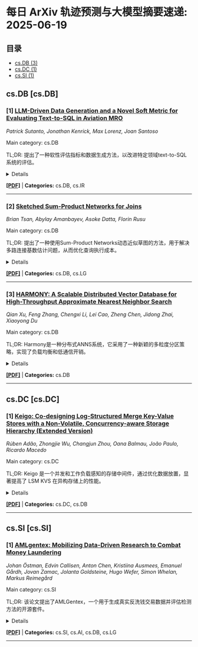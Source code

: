 # 每日 ArXiv 轨迹预测与大模型摘要速递: 2025-06-19

## 目录

- [cs.DB (3)](#cs-db)
- [cs.DC (1)](#cs-dc)
- [cs.SI (1)](#cs-si)

## cs.DB [cs.DB]
### [1] [LLM-Driven Data Generation and a Novel Soft Metric for Evaluating Text-to-SQL in Aviation MRO](https://arxiv.org/abs/2506.13785)
*Patrick Sutanto, Jonathan Kenrick, Max Lorenz, Joan Santoso*

Main category: cs.DB

TL;DR: 提出了一种软性评估指标和数据生成方法，以改进特定领域text-to-SQL系统的评估。


<details>
  <summary>Details</summary>
Motivation: 大型语言模型在text-to-SQL任务中的应用前景广阔，但传统评估指标的 rigid性和领域数据集的稀缺性阻碍了其发展，尤其是在航空MRO等关键行业。

Method: 提出了一种基于F1-score的软性评估指标，用于量化生成SQL结果和真实SQL结果之间的信息重叠；并提出了一个LLM驱动的流程，用于从数据库模式中合成逼真的question-SQL对。

Result: 实验表明，所提出的软性指标比严格的准确率更能提供有价值的性能分析，并且所提出的数据生成技术能够有效地创建特定领域的基准。

Conclusion: 提出的软性评估指标和数据生成方法为评估和改进特定领域（如航空MRO）的text-to-SQL系统提供了一个有效的框架。

Abstract: 大型语言模型（LLM）在text-to-SQL任务中的应用，有望普及数据访问，尤其是在航空维护、维修和运营（MRO）等关键行业。然而，该领域的进展受到两个主要挑战的阻碍：传统评估指标（如执行准确率）的rigid性，它仅提供粗略的二元反馈；以及领域特定评估数据集的稀缺性。本文旨在解决这些差距。为了实现更细致的评估，我们引入了一种新颖的、基于F1-score的“软性”指标，用于量化生成SQL结果和真实SQL结果之间的信息重叠。为了解决数据稀缺问题，我们提出了一个LLM驱动的流程，该流程可以从数据库模式中合成逼真的question-SQL对。我们通过在真实的MRO数据库上进行的实证评估来展示我们的贡献。实验表明，与严格的准确率相比，所提出的软性指标可提供更具洞察力的性能分析，并且我们的数据生成技术可有效创建领域特定的基准。总之，这些贡献为评估和推进专业环境中的text-to-SQL系统提供了一个强大的框架。

</details>

[**[PDF]**](https://arxiv.org/pdf/2506.13785) | **Categories:** cs.DB, cs.IR

---

### [2] [Sketched Sum-Product Networks for Joins](https://arxiv.org/abs/2506.14034)
*Brian Tsan, Abylay Amanbayev, Asoke Datta, Florin Rusu*

Main category: cs.DB

TL;DR: 提出了一种使用Sum-Product Networks动态近似草图的方法，用于解决多路连接基数估计问题，从而优化查询执行成本。


<details>
  <summary>Details</summary>
Motivation: 多路连接基数估计是基于代价的查询优化的一个关键问题。草图在多路连接基数估计中表现出很高的准确性。然而，草图通常是专门为查询中预定义的选项而构建的，这限制了它们在新查询中的适用性。

Method: 提出使用Sum-Product Networks（SPN）动态地近似草图的方法。SPN可以将多元分布（如关系）分解和建模为多个单变量分布的线性组合。通过将这些单变量分布表示为草图，SPN可以对它们进行元素级组合，以有效近似任何查询选择的草图。

Result: 通过精确地近似Fast-AGMS和Bound Sketch方法，该研究提供了一种应用这些草图进行查询优化的实用替代方案。

Conclusion: 该研究表明，使用SPN动态近似草图可以有效地应用于查询优化，为代价高昂的草图方法提供了一种实用的替代方案。

Abstract: 草图在多路连接基数估计中表现出很高的准确性，而多路连接基数估计是基于代价的查询优化的一个关键问题。准确估计连接操作的基数（类似于其计算成本）可以优化关系数据库系统中的查询执行成本。然而，尽管草图在查询优化中显示出很高的效率，但它们通常是专门为查询中预定义的选项而构建的，这限制了它们在新查询中的适用性。作为一种更通用的解决方案，我们提出使用Sum-Product Networks（SPN）来动态地近似草图。SPN可以将多元分布（如关系）分解和建模为多个单变量分布的线性组合。通过将这些单变量分布表示为草图，SPN可以对它们进行元素级组合，以有效近似任何查询选择的草图。然后，这些近似草图可以应用于连接基数估计。特别地，我们实现了Fast-AGMS和Bound Sketch方法，尽管它们的构建成本很高，但已在之前的工作中成功使用。通过精确地近似它们，我们的工作提供了一种应用这些草图进行查询优化的实用替代方案。

</details>

[**[PDF]**](https://arxiv.org/pdf/2506.14034) | **Categories:** cs.DB, cs.LG

---

### [3] [HARMONY: A Scalable Distributed Vector Database for High-Throughput Approximate Nearest Neighbor Search](https://arxiv.org/abs/2506.14707)
*Qian Xu, Feng Zhang, Chengxi Li, Lei Cao, Zheng Chen, Jidong Zhai, Xiaoyong Du*

Main category: cs.DB

TL;DR: Harmony是一种分布式ANNS系统，它采用了一种新颖的多粒度分区策略，实现了负载均衡和低通信开销。


<details>
  <summary>Details</summary>
Motivation: 现有的解决方案通常存在负载不平衡和高通信开销的问题，这主要是由于传统的分区策略未能有效地分配工作负载。

Method: Harmony采用了一种新颖的多粒度分区策略，结合了基于维度和基于向量的分区。此外，Harmony还结合了一种早停剪枝机制，利用维度分区中距离计算的单调性。

Result: Harmony的实验结果表明，它优于领先的分布式向量数据库，在四个节点上的平均吞吐量达到4.63倍，对于倾斜工作负载，性能比传统分布提高了58%。

Conclusion: Harmony在各种真实世界数据集上进行了广泛的实验，证明了其优于领先的分布式向量数据库，在四个节点上的平均吞吐量达到4.63倍，对于倾斜工作负载，性能比传统分布提高了58%。

Abstract: 近似最近邻搜索（ANNS）对于各种数据密集型应用至关重要，包括推荐系统、图像检索和机器学习。在单台机器上扩展ANNS以处理数十亿个高维向量在内存容量和处理效率方面提出了重大挑战。为了应对这些挑战，分布式向量数据库利用多个节点来并行存储和处理向量。然而，现有的解决方案通常存在负载不平衡和高通信开销的问题，这主要是由于传统的分区策略未能有效地分配工作负载。在本文中，我们介绍了一种分布式ANNS系统Harmony，该系统采用了一种新颖的多粒度分区策略，结合了基于维度和基于向量的分区。这种策略确保了跨所有节点的计算负载的均衡分配，同时有效地最小化了通信成本。此外，Harmony还结合了一种早停剪枝机制，利用维度分区中距离计算的单调性，从而显著降低了计算和通信开销。我们在各种真实世界数据集上进行了广泛的实验，证明了Harmony优于领先的分布式向量数据库，在四个节点上的平均吞吐量达到4.63倍，对于倾斜工作负载，性能比传统分布提高了58%。

</details>

[**[PDF]**](https://arxiv.org/pdf/2506.14707) | **Categories:** cs.DB

---


## cs.DC [cs.DC]
### [1] [Keigo: Co-designing Log-Structured Merge Key-Value Stores with a Non-Volatile, Concurrency-aware Storage Hierarchy (Extended Version)](https://arxiv.org/abs/2506.14630)
*Rúben Adão, Zhongjie Wu, Changjun Zhou, Oana Balmau, João Paulo, Ricardo Macedo*

Main category: cs.DC

TL;DR: Keigo 是一个并发和工作负载感知的存储中间件，通过优化数据放置，显著提高了 LSM KVS 在异构存储上的性能。


<details>
  <summary>Details</summary>
Motivation: 现有的 LSM KVS 在异构存储上的性能没有充分优化，无法根据不同的工作负载进行自适应调整。

Method: Keigo 提出了一种并发和工作负载感知的存储中间件，通过并发感知的数据放置、持久只读缓存和基于上下文的 I/O 区分等技术，优化 LSM KVS 在分层存储设备上的性能。

Result: 在合成和实际工作负载下，与通用存储系统和专用 LSM KVS 相比，Keigo 将生产级 LSM 的吞吐量提高了高达 4 倍（对于写密集型工作负载）和 18 倍（对于读密集型工作负载）。

Conclusion: Keigo 通过感知并发的数据放置、持久只读缓存和基于上下文的 I/O 区分，显著提高了 LSM KVS 在异构存储上的性能。

Abstract: 本文提出 Keigo，一个并发和工作负载感知的存储中间件，旨在提升日志结构合并键值存储（LSM KVS）在分层存储设备上的性能。Keigo 的核心思想是，不存在一种适用于所有工作负载的数据放置方案，能够优化整个存储层级的性能。因此，为了充分利用不同存储设备的优势，Keigo 基于文件的并行性、I/O 带宽和容量，将文件放置在不同的设备上。我们引入了三种技术：并发感知的数据放置、持久只读缓存和基于上下文的 I/O 区分。Keigo 具有良好的可移植性，可以适应动态工作负载，并且不需要大量的性能分析。我们的系统使得现有的生产级 KVS，如 RocksDB、LevelDB 和 Speedb，能够受益于异构存储设置。我们使用合成和实际工作负载评估 Keigo，结果表明，与通用存储系统和专用 LSM KVS 相比，Keigo 将生产级 LSM 的吞吐量提高了高达 4 倍（对于写密集型工作负载）和 18 倍（对于读密集型工作负载）。

</details>

[**[PDF]**](https://arxiv.org/pdf/2506.14630) | **Categories:** cs.DC, cs.DB

---


## cs.SI [cs.SI]
### [1] [AMLgentex: Mobilizing Data-Driven Research to Combat Money Laundering](https://arxiv.org/abs/2506.13989)
*Johan Östman, Edvin Callisen, Anton Chen, Kristiina Ausmees, Emanuel Gårdh, Jovan Zamac, Jolanta Goldsteine, Hugo Wefer, Simon Whelan, Markus Reimegård*

Main category: cs.SI

TL;DR: 该论文提出了AMLGentex，一个用于生成真实反洗钱交易数据并评估检测方法的开源套件。


<details>
  <summary>Details</summary>
Motivation: 现有的合成数据集未能模拟真实世界中洗钱的结构和行为复杂性，例如忽略了部分可观察性、稀疏和不确定的标签、战略行为、时间动态、类别不平衡和网络级依赖性。

Method: 提出了AMLGentex，一个开源套件，用于生成现实的、可配置的交易数据，并对检测方法进行基准测试。

Result: 展示了该框架如何在反映实际AML场景复杂性的条件下，严格评估方法。

Conclusion: 该论文提出了AMLGentex，一个用于生成真实、可配置的交易数据并对检测方法进行基准测试的开源套件，它能够在受控环境中系统地评估反洗钱（AML）系统，捕捉关键的现实挑战。

Abstract: 洗钱使非法资金进入合法经济，从而助长有组织犯罪。尽管每年有数万亿美元被洗钱，但只有一小部分被发现。这源于多种因素，包括洗钱者的故意逃避、已确认案件的稀有性，以及每个金融机构对全球交易网络的有限可见性。虽然有几个合成数据集可用，但它们未能模拟真实世界中洗钱的结构和行为复杂性。特别是，它们经常忽略部分可观察性、稀疏和不确定的标签、战略行为、时间动态、类别不平衡和网络级依赖性。为了解决这些限制，我们提出了AMLGentex，一个开源套件，用于生成真实的、可配置的交易数据，并对检测方法进行基准测试。它能够在受控环境中系统地评估反洗钱（AML）系统，捕捉关键的现实挑战。我们展示了该框架如何在反映实际AML场景复杂性的条件下，严格评估方法。

</details>

[**[PDF]**](https://arxiv.org/pdf/2506.13989) | **Categories:** cs.SI, cs.AI, cs.DB, cs.LG

---

